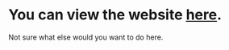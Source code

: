 # You can view the website [here](https://kufd00m.github.io/Kufd00m/).
Not sure what else would you want to do here.
